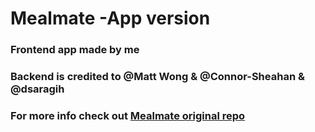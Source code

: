 # Mealmate -App version

### Frontend app made by me
### Backend is credited to @Matt Wong & @Connor-Sheahan & @dsaragih


### For more info check out <a href=https://github.com/WongMatthew/MealMate>Mealmate original repo</a>

